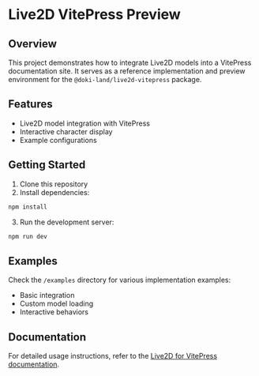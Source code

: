 # Live2D VitePress Preview

## Overview
This project demonstrates how to integrate Live2D models into a VitePress documentation site. It serves as a reference implementation and preview environment for the `@doki-land/live2d-vitepress` package.

## Features
- Live2D model integration with VitePress
- Interactive character display
- Example configurations

## Getting Started
1. Clone this repository
2. Install dependencies:
```bash
npm install
```
3. Run the development server:
```bash
npm run dev
```

## Examples
Check the `/examples` directory for various implementation examples:
- Basic integration
- Custom model loading
- Interactive behaviors

## Documentation
For detailed usage instructions, refer to the [Live2D for VitePress documentation](/guide).
